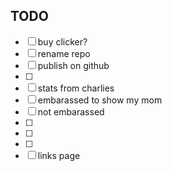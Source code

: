 ## TODO
- [ ] buy clicker?
- [ ] rename repo
- [ ] publish on github
- [ ]
- [ ] stats from charlies
- [ ] embarassed to show my mom
- [ ] not embarassed
- [ ]
- [ ]
- [ ]
- [ ] links page

